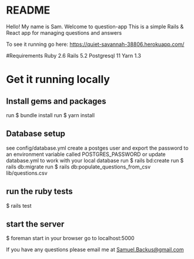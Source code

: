 # README

Hello! My name is Sam. Welcome to question-app
This is a simple Rails & React app for managing questions and answers

To see it running go here: https://quiet-savannah-38806.herokuapp.com/

#Requirements
  Ruby 2.6
  Rails 5.2
  Postgresql 11
  Yarn 1.3

# Get it running locally
## Install gems and packages
  run $ bundle install
  run $ yarn install

## Database setup
  see config/database.yml
  create a postges user and export the password to an environment variable called  POSTGRES_PASSWORD
  or
  update database.yml to work with your local database
  run $ rails bd:create
  run $ rails db:migrate
  run $ rails db:populate_questions_from_csv lib/questions.csv

## run the ruby tests
  $ rails test

## start the server
  $ foreman start
  in your browser go to localhost:5000

If you have any questions please email me at Samuel.Backus@gmail.com

